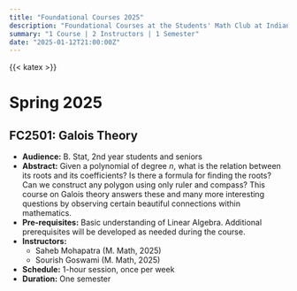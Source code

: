 ```yaml
---
title: "Foundational Courses 2025"
description: "Foundational Courses at the Students' Math Club at Indian Statistical Institute, Kolkata."
summary: "1 Course | 2 Instructors | 1 Semester"
date: "2025-01-12T21:00:00Z"
---
```


{{< katex >}}

# Spring 2025

## FC2501: Galois Theory

- **Audience:** B. Stat, 2nd year students and seniors
- **Abstract:** Given a polynomial of degree $n$, what is the relation between its roots and its coefficients? Is there a formula for finding the roots? Can we construct any polygon using only ruler and compass? This course on Galois theory answers these and many more interesting questions by observing certain beautiful connections within mathematics.
- **Pre-requisites:** Basic understanding of Linear Algebra. Additional prerequisites will be developed as needed during the course.
- **Instructors:**
  - Saheb Mohapatra (M. Math, 2025)
  - Sourish Goswami (M. Math, 2025)
- **Schedule:** 1-hour session, once per week
- **Duration:** One semester
